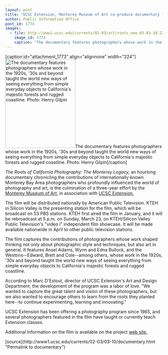 ```yaml
---
layout: post
title: "UCSC Extension, Monterey Museum of Art co-produce documentary for nationwide broadcast"
author: Public Information Office
post_id: 1774
images:
  - file: http://www1.ucsc.edu/currents/02-03/art/roots_new.03-03-10.224.jpg
    image_id: 1773
    caption: "The documentary features photographers whose work in the 1920s, '30s and beyond taught the world new ways of seeing everything from simple everyday objects to California's majestic forests and rugged coastline. Photo: Henry Gilpin"
---
```


[caption id="attachment_1773" align="alignnone" width="224"]<a href="http://localhost/mysite/wp-content/uploads/2003/03/roots_new.03-03-10.224.jpg"><img class="size-full wp-image-1773" src="http://localhost/mysite/wp-content/uploads/2003/03/roots_new.03-03-10.224.jpg" alt="The documentary features photographers whose work in the 1920s, '30s and beyond taught the world new ways of seeing everything from simple everyday objects to California's majestic forests and rugged coastline. Photo: Henry Gilpin" width="224" height="284" /></a>The documentary features photographers whose work in the 1920s, '30s and beyond taught the world new ways of seeing everything from simple everyday objects to California's majestic forests and rugged coastline. Photo: Henry Gilpin[/caption]
<p>
  <i>The Roots of California Photography: The Monterey Legacy,</i> an hourlong documentary chronicling the contributions of internationally known Monterey Bay Area photographers who profoundly influenced the world of photography and art, is the culmination of a three-year effort by the <a href="http://www.montereyart.org">Monterey Museum of Art,</a> in association with <a href="http://www.ucsc-extension.edu">UCSC Extension.</a>
</p>
<p>
  The film will be distributed nationally by American Public Television. KTEH in Silicon Valley is the presenting station for the film, which will be broadcast on 53 PBS stations. KTEH first aired the film in January, and it will be rebroadcast at 5 p.m. on Sunday, March 23, on KTEH/Silicon Valley Public Television's "video i" independent film showcase. It will be made available nationwide in April to other public television stations.
</p>
<p>
  The film captures the contributions of photographers whose work shaped thinking not only about photographic style and techniques, but also art in general. It features Ansel Adams, Wynn and Edna Bullock, and the Westons--Edward, Brett and Cole--among others, whose work in the 1920s, '30s and beyond taught the world new ways of seeing everything from simple everyday objects to California's majestic forests and rugged coastline.<br>
</p>
<p>
  According to Marc D'Estout, director of UCSC Extension's Art and Design Department, the development of the program was a labor of love. "We wanted to capture the great talent and vision of these photographers, but we also wanted to encourage others to learn from the roots they planted here--to continue experimenting, learning and innovating."<br>
</p>
<p>
  UCSC Extension has been offering a photography program since 1965, and several photographers featured in the film have taught or currently teach Extension classes.<br>
</p>
<p>
  Additional Information on the film is available on the project <a href="http://www.ucsc-extension.edu/roots">web site.</a><br>
</p>
[source](http://www1.ucsc.edu/currents/02-03/03-10/documentary.html "Permalink to documentary")
